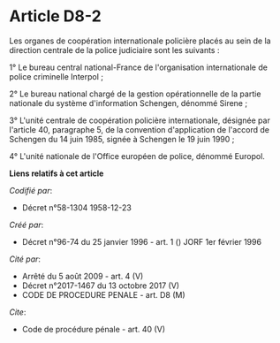 # Article D8-2

Les organes de coopération internationale policière placés au sein de la direction centrale de la police judiciaire sont les
suivants : 

1° Le bureau central national-France de l'organisation internationale de police criminelle Interpol ; 

2° Le bureau national chargé de la gestion opérationnelle de la partie nationale du système d'information Schengen, dénommé
Sirene ; 

3° L'unité centrale de coopération policière internationale, désignée par l'article 40, paragraphe 5, de la convention
d'application de l'accord de Schengen du 14 juin 1985, signée à Schengen le 19 juin 1990 ; 

4° L'unité nationale de l'Office européen de police, dénommé Europol.

**Liens relatifs à cet article**

_Codifié par_:

  - Décret n°58-1304 1958-12-23

_Créé par_:

  - Décret n°96-74 du 25 janvier 1996 - art. 1 () JORF 1er février 1996

_Cité par_:

  - Arrêté du 5 août 2009 - art. 4 (V)
  - Décret n°2017-1467 du 13 octobre 2017 (V)
  - CODE DE PROCEDURE PENALE - art. D8 (M)

_Cite_:

  - Code de procédure pénale - art. 40 (V)
